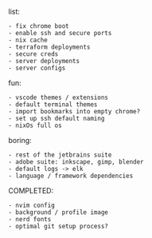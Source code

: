 list:

    - fix chrome boot
    - enable ssh and secure ports
    - nix cache
    - terraform deployments
    - secure creds
    - server deployments
    - server configs

fun:

    - vscode themes / extensions
    - default terminal themes
    - import bookmarks into empty chrome?
    - set up ssh default naming
    - nixOs full os

boring:

    - rest of the jetbrains suite
    - adobe suite: inkscape, gimp, blender
    - default logs -> elk
    - language / framework dependencies

COMPLETED:

    - nvim config
    - background / profile image
    - nerd fonts
    - optimal git setup process?